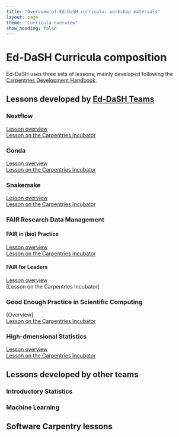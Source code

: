 ```yaml
---
title: "Overview of Ed-DaSH curricula: workshop materials"
layout: page
theme: "Curricula overview"
show_heading: false
---  
```


# Ed-DaSH Curricula composition
Ed-DaSH uses three sets of lessons, mainly developed following the [Carpentries Development Handbook](https://cdh.carpentries.org/).  

## Lessons developed by [Ed-DaSH Teams](/ed_dash_team.md)

### Nextflow
[Lesson overview](/ed-dash_lessons/nextflow.md)  
[Lesson on the Carpentries Incubator](https://carpentries-incubator.github.io/workflows-nextflow/)  

### Conda
[Lesson overview](/ed-dash_lessons/conda.md)  
[Lesson on the Carpentries Incubator](TBC)  

### Snakemake
[Lesson overview](/ed-dash_lessons/snakemake.md)  
[Lesson on the Carpentries Incubator](https://carpentries-incubator.github.io/snakemake-novice-bioinformatics/)  

### FAIR Research Data Management
#### FAIR in (bio) Practice
[Lesson overview](/ed-dash_lessons/FAIR-practice.md)  
[Lesson on the Carpentries Incubator](https://carpentries-incubator.github.io/fair-bio-practice/)  

#### FAIR for Leaders
[Lesson overview](/ed-dash_lessons/FAIR-leaders.md)  
[Lesson on the Carpentries Incubator]  

### Good Enough Practice in Scientific Computing
[Overview]  
[Lesson on the Carpentries Incubator](https://github.com/carpentries-incubator/good-enough-practices)  

### High-dmensional Statistics
[Lesson overview](/ed-dash_lessons/conda.md)  
[Lesson on the Carpentries Incubator](TBC)  

## Lessons developed by other teams
### Introductory Statistics
### Machine Learning

## Software Carpentry lessons



